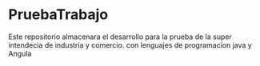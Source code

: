 # PruebaTrabajo
Este repositorio almacenara el desarrollo para la prueba de la super intendecia de industria y comercio. con lenguajes de programacion java  y Angula

